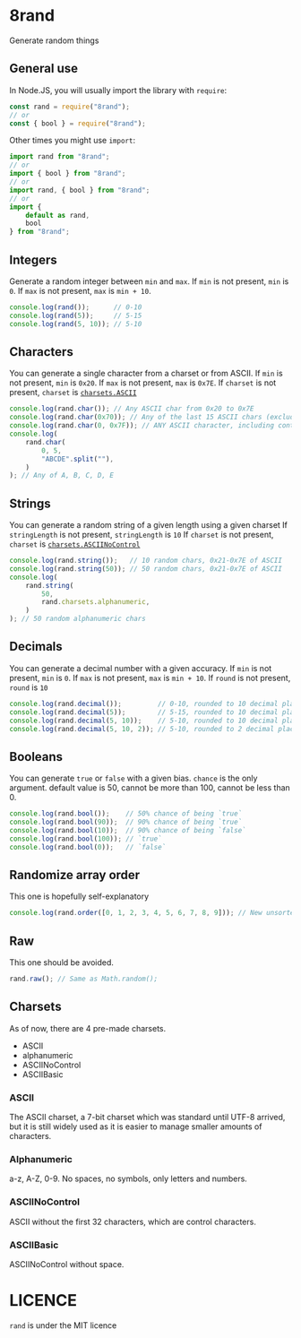# 8rand
Generate random things

## General use
In Node.JS, you will usually import the library with `require`:
```js
const rand = require("8rand");
// or
const { bool } = require("8rand");
```
Other times you might use `import`:
```js
import rand from "8rand";
// or
import { bool } from "8rand";
// or
import rand, { bool } from "8rand";
// or
import {
	default as rand,
	bool
} from "8rand";
```

## Integers
Generate a random integer between `min` and `max`.
If `min` is not present, `min` is `0`.
If `max` is not present, `max` is `min + 10`.
```js
console.log(rand());      // 0-10
console.log(rand(5));     // 5-15
console.log(rand(5, 10)); // 5-10
```

## Characters
You can generate a single character from a charset or from ASCII.
If `min` is not present, `min` is `0x20`.
If `max` is not present, `max` is `0x7E`.
If `charset` is not present, `charset` is [`charsets.ASCII`](#charsets)
```js
console.log(rand.char()); // Any ASCII char from 0x20 to 0x7E
console.log(rand.char(0x70)); // Any of the last 15 ASCII chars (excluding DEL)
console.log(rand.char(0, 0x7F)); // ANY ASCII character, including control chars
console.log(
	rand.char(
		0, 5,
		"ABCDE".split(""),
	)
); // Any of A, B, C, D, E
```

## Strings
You can generate a random string of a given length using a given charset
If `stringLength` is not present, `stringLength` is `10`
If `charset` is not present, `charset` is [`charsets.ASCIINoControl`](#charsets)
```js
console.log(rand.string());   // 10 random chars, 0x21-0x7E of ASCII
console.log(rand.string(50)); // 50 random chars, 0x21-0x7E of ASCII
console.log(
	rand.string(
		50,
		rand.charsets.alphanumeric,
	)
); // 50 random alphanumeric chars
```

## Decimals
You can generate a decimal number with a given accuracy.
If `min` is not present, `min` is `0`.
If `max` is not present, `max` is `min + 10`.
If `round` is not present, `round` is `10`
```js
console.log(rand.decimal());         // 0-10, rounded to 10 decimal places
console.log(rand.decimal(5));        // 5-15, rounded to 10 decimal places
console.log(rand.decimal(5, 10));    // 5-10, rounded to 10 decimal places
console.log(rand.decimal(5, 10, 2)); // 5-10, rounded to 2 decimal places
```

## Booleans
You can generate `true` or `false` with a given bias.
`chance` is the only argument.
default value is 50, cannot be more than 100, cannot be less than 0.
```js
console.log(rand.bool());    // 50% chance of being `true`
console.log(rand.bool(90));  // 90% chance of being `true`
console.log(rand.bool(10));  // 90% chance of being `false`
console.log(rand.bool(100)); // `true`
console.log(rand.bool(0));   // `false`
```

## Randomize array order
This one is hopefully self-explanatory
```js
console.log(rand.order([0, 1, 2, 3, 4, 5, 6, 7, 8, 9])); // New unsorted array
```

## Raw
This one should be avoided.
```js
rand.raw(); // Same as Math.random();
```

## Charsets
As of now, there are 4 pre-made charsets.
- ASCII
- alphanumeric
- ASCIINoControl
- ASCIIBasic

### ASCII
The ASCII charset, a 7-bit charset which was standard until UTF-8 arrived,
but it is still widely used as it is easier to manage smaller amounts of characters.

### Alphanumeric
a-z, A-Z, 0-9. No spaces, no symbols, only letters and numbers.

### ASCIINoControl
ASCII without the first 32 characters, which are control characters.

### ASCIIBasic
ASCIINoControl without space.

# LICENCE
`rand` is under the MIT licence

